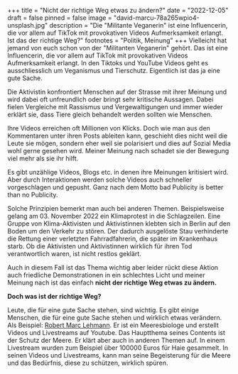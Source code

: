 +++
title = "Nicht der richtige Weg etwas zu ändern?"
date = "2022-12-05"
draft = false
pinned = false
image = "david-marcu-78a265wpio4-unsplash.jpg"
description = "Die \"Militante Veganerin\" ist eine Influencerin, die vor allem auf TikTok mit provokativen Videos Aufmerksamkeit erlangt. Ist das der richtige Weg?"
footnotes = "Politik, Meinung"
+++
Vielleicht hat jemand von euch schon von der "Militanten Veganerin" gehört. Das ist eine Influencerin, die vor allem auf TikTok mit provokativen Videos Aufmerksamkeit erlangt. In den Tiktoks und YouTube Videos geht es ausschliesslich um Veganismus und Tierschutz. Eigentlich ist das ja eine gute Sache.

Die Aktivistin konfrontiert Menschen auf der Strasse mit ihrer Meinung und wird dabei oft unfreundlich oder bringt sehr kritische Aussagen. Dabei fielen Vergleiche mit Rassismus und Vergewaltigungen und immer wieder erklärt sie, dass Tiere gleich behandelt werden sollten wie Menschen. 

Ihre Videos erreichen oft Millionen von Klicks. Doch wie man aus den Kommentaren unter ihren Posts ableiten kann, geschieht dies nicht weil die Leute sie mögen, sondern eher weil sie polarisiert und dies auf Sozial Media wohl gerne gesehen wird. Meiner Meinung nach schadet sie der Bewegung viel mehr als sie ihr hilft.

Es gibt unzählige Videos, Blogs etc. in denen ihre Meinungen kritisiert wird. Aber durch Interaktionen werden solche Videos auch schneller vorgeschlagen und gepusht. Ganz nach dem Motto bad Publicity is better than no Publicity.

Solche Prinzipien bemerkt man auch bei anderen Themen. Beispielsweise gelang am 03. November 2022 ein Klimaprotest in die Schlagzeilen. Eine Gruppe von Klima-Aktivisten und Aktivistinnen klebten sich in Berlin auf den Boden um den Verkehr zu stören. Der dadurch ausgelöste Stau verhinderte die Rettung einer verletzten Fahrradfahrerin, die später im Krankenhaus starb. Ob die Aktivisten und Aktivistinnen wirklich für ihren Tod verantwortlich waren, ist nicht restlos geklärt.

Auch in diesem Fall ist das Thema wichtig aber leider rückt diese Aktion auch friedliche Demonstrationen in ein schlechtes Licht und meiner Meinung nach ist das einfach **nicht** **der richtige Weg etwas zu ändern.**

**Doch was ist der richtige Weg?**

Leute, die für eine gute Sache stehen, sind wichtig. Es gibt einige Menschen, die für eine gute Sache stehen und wirklich etwas verändern. Als Beispiel: [Robert Marc Lehmann](https://www.youtube.com/@MissionErde/featured). Er ist ein Meeresbiologe und erstellt Videos und Livestreams auf Youtube. Das Hauptthema seines Contents ist der Schutz der Meere. Er klärt aber auch in anderen Themen auf. In einem Livestream wurden zum Beispiel über 100000 Euros für Haie gesammelt. In seinen Videos und Livestreams, kann man seine Begeisterung für die Meere und das Bedürfnis, diese zu schützen, wirklich spüren.